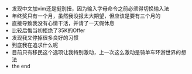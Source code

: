 - 发现中文加vim还是挺别扭，因为输入字母命令之前必须得切换输入法
- 年终奖只有一个月，虽然我没报太大期望，但应该是要有三个月的
- 直接导致我没有心情干活，并请了一天假休息
- 比较后悔当初拒绝了35K的Offer
- 发现我又停掉很多良好的习惯
- 到底我在追求什么呢
- 目前只有移民这个选项让我特别激动，上一次这么激动是骑单车环游世界的想法
- the end